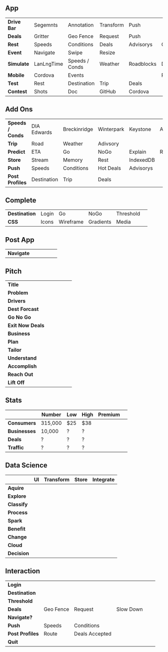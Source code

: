 
## App
|   |   |    |   |   |   |
| - | - | -  | - | - | - |
| **Drive Bar**       | Segemnts    | Annotation     | Transform  | Push       |            |
| **Deals**           | Gritter     | Geo Fence      | Request    | Push       |            | 
| **Rest**            | Speeds      | Conditions     | Deals      | Advisorys  | Geo Fence  |
| **Event**           | Navigate    | Swipe          | Resize     |            |            |
| **Simulate**        | LanLngTime  | Speeds / Conds | Weather    | Roadblocks | Deals      | 
| **Mobile**          | Cordova     | Events         |            |            | Responsive | 
| **Test**            | Rest        | Destination    | Trip       | Deals      |            |
| **Contest**         | Shots       | Doc            | GitHub     |  Cordova   |            |

## Add Ons
|   |   |    |   |   |   |
| - | - | -  | - | - | - |
| **Speeds / Conds**  | DIA Edwards | Breckinridge   | Winterpark | Keystone   | A-Basin    |
| **Trip**            | Road        | Weather        | Adivsory   |            |            |
| **Predict**         | ETA         |   Go           |  NoGo      | Explain    | Roadblocks |
| **Store**           | Stream      | Memory         | Rest       | IndexedDB  |            |
| **Push**            | Speeds      | Conditions     | Hot Deals  | Advisorys  |            |
| **Post Profiles**   | Destination | Trip           | Deals      |            |            | 

## Complete
|   |   |    |   |   |   |
| - | - | -  | - | - | - |
| **Destination**     | Login       | Go             | NoGo       | Threshold  |            |
| **CSS**             |  Icons      | Wireframe      | Gradients  | Media      |            |

## Post App
|   |   |    |   |   |   |
| - | - | -  | - | - | - |
| **Navigate**        |             |                |            |            |            |

## Pitch
|   |   |    |   |   |   |
| - | - | -  | - | - | - |
| **Title**          |           |                |           |        |         | 
| **Problem**        |           |                |           |        |         |
| **Drivers**        |           |                |           |        |         |
| **Dest Forcast**   |           |                |           |        |         | 
| **Go No Go**       |           |                |           |        |         |
| **Exit Now Deals** |           |                |           |        |         |
| **Business**       |           |                |           |        |         |
| **Plan**           |           |                |           |        |         |
| **Tailor**         |           |                |           |        |         |
| **Understand**     |           |                |           |        |         |
| **Accomplish**     |           |                |           |        |         |
| **Reach Out**      |           |                |           |        |         |
| **Lift Off**       |           |                |           |        |         |

## Stats
|   |  Number | Low   | High | Premium  |   |
| - | - | -  | - | - | - |
| **Consumers**  | 315,000    |  $25 | $38 |        |         | 
| **Businesses** |  10,000    |  ?   | ?   |        |         |
| **Deals**      |   ?        |  ?   | ?   |        |         | 
| **Traffic**    |   ?        |  ?   | ?   |        |         | 

## Data Science
|   | UI  | Transform | Store | Integrate |
| - | - | -  | - | - |
| **Aquire**    |      |     |     |      | 
| **Explore**   |      |     |     |      | 
| **Classify**  |      |     |     |      | 
| **Process**   |      |     |     |      | 
| **Spark**     |      |     |     |      | 
| **Benefit**   |      |     |     |      | 
| **Change**    |      |     |     |      | 
| **Cloud**     |      |     |     |      | 
| **Decision**  |      |     |     |      | 

## Interaction
|   |   |    |   |   |   |
| - | - | -  | - | - | - |
| **Login**         |           |                |           |        |         | 
| **Destination**   |           |                |           |        |         |
| **Threshold**     |           |                |           |        |         |
| **Deals**         | Geo Fence | Request        | Slow Down |        |         |
| **Navigate?**     |           |                |           |         |         | 
| **Push**          | Speeds    | Conditions     |           |        |         |
| **Post Profiles** | Route     | Deals Accepted |           |        |         |
| **Quit**          |           |                |           |        |         |


